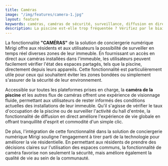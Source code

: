 ```yaml
---
title: Caméras
image: "/img/features/camera-1.jpg"
layout: feature
keywords: caméras, caméras de sécurité, surveillance, diffusion en direct, surveillance à distance, sécurité
description: La piscine est-elle trop fréquentée ? Vérifiez par le biais de la caméra de la piscine ! La diffusion en direct des caméras installées dans l'immeuble est disponible sur toutes les plateformes prises en charge.
---
```

La fonctionnalité **"CAMÉRAS"** de la solution de conciergerie numérique Mirigi offre aux résidents et aux utilisateurs la possibilité de surveiller en temps réel diverses zones de leur immeuble. En fournissant un accès en direct aux caméras installées dans l'immeuble, les utilisateurs peuvent facilement vérifier l'état des espaces partagés, tels que la piscine, directement depuis leurs appareils. Cette fonctionnalité est particulièrement utile pour ceux qui souhaitent éviter les zones bondées ou simplement s'assurer de la sécurité de leur environnement.

Accessible sur toutes les plateformes prises en charge, la **caméra de la piscine** et les autres flux de caméras offrent une expérience de visionnage fluide, permettant aux utilisateurs de rester informés des conditions actuelles des installations de leur immeuble. Qu'il s'agisse de vérifier le taux d'occupation de la piscine ou de surveiller l'activité du hall d'entrée, la fonctionnalité de diffusion en direct améliore l'expérience de vie globale en offrant tranquillité d'esprit et commodité d'un simple clic.

De plus, l'intégration de cette fonctionnalité dans la solution de conciergerie numérique Mirigi souligne l'engagement à tirer parti de la technologie pour améliorer la vie résidentielle. En permettant aux résidents de prendre des décisions claires sur l'utilisation des espaces communs, la fonctionnalité de caméra favorise non seulement la sécurité, mais améliore également la qualité de vie au sein de la communauté.






